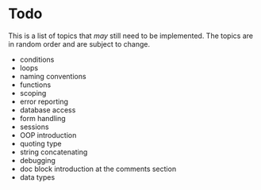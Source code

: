 Todo
====

This is a list of topics that *may* still need to be implemented. The topics are in random order and are subject to change.

- conditions
- loops
- naming conventions
- functions
- scoping
- error reporting
- database access
- form handling
- sessions
- OOP introduction
- quoting type
- string concatenating
- debugging
- doc block introduction at the comments section
- data types